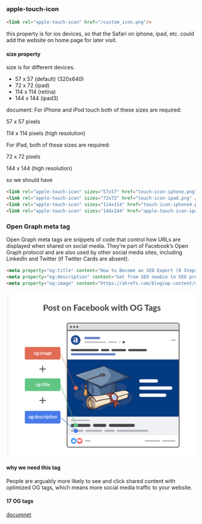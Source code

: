 ### apple-touch-icon
``` HTML
<link rel="apple-touch-icon" href="/custom_icon.png"/> 
```
this property is for ios devices, so that the Safari on iphone, ipad, etc. could add the website on home page for later visit.


#### size property
size is for different devices.

- 57 x 57 (default) (320x640)
- 72 x 72 (ipad)
- 114 x 114 (retina)
- 144 x 144 (ipad3)

document: 
For iPhone and iPod touch both of these sizes are required:

57 x 57 pixels

114 x 114 pixels (high resolution)

For iPad, both of these sizes are required:

72 x 72 pixels

144 x 144 (high resolution)

so we should have 
``` HTML
<link rel="apple-touch-icon" sizes="57x57" href="touch-icon-iphone.png" />
<link rel="apple-touch-icon" sizes="72x72" href="touch-icon-ipad.png" />
<link rel="apple-touch-icon" sizes="114x114" href="touch-icon-iphone4.png" />  
<link rel="apple-touch-icon" sizes="144x144" href="apple-touch-icon-ipad3-144.png" />
```


### Open Graph meta tag
Open Graph meta tags are snippets of code that control how URLs are displayed when shared on social media. 
They’re part of Facebook’s Open Graph protocol and are also used by other social media sites, including LinkedIn and Twitter (if Twitter Cards are absent).

``` HTML
<meta property="og:title" content="How to Become an SEO Expert (8 Steps)" />
<meta property="og:description" content="Get from SEO newbie to SEO pro in 8 simple steps." />
<meta property="og:image" content="https://ahrefs.com/blog/wp-content/uploads/2019/12/fb-how-to-become-an-seo-expert.png" />
```
![](images/2020-08-13-16-10-22.png)

#### why we need this tag 
People are arguably more likely to see and click shared content with optimized OG tags, which means more social media traffic to your website.

#### 17 OG tags
[documnet](https://developers.facebook.com/docs/sharing/webmasters/)